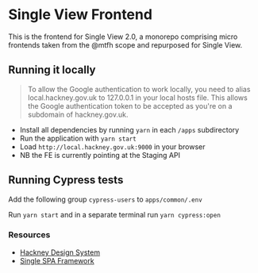 # Single View Frontend

This is the frontend for Single View 2.0, a monorepo comprising micro
frontends taken from the @mtfh scope and repurposed for Single View.

## Running it locally

> To allow the Google authentication to work locally, you need to alias local.hackney.gov.uk to 127.0.0.1 in your local hosts file. This allows the Google authentication token to be accepted as you're on a subdomain of hackney.gov.uk.

- Install all dependencies by running `yarn` in each `/apps` subdirectory
- Run the application with `yarn start`
- Load `http://local.hackney.gov.uk:9000` in your browser
- NB the FE is currently pointing at the Staging API

## Running Cypress tests

Add the following group `cypress-users` to `apps/common/.env`

Run `yarn start` and in a separate terminal run `yarn cypress:open`

### Resources

- [Hackney Design System](https://design-system.hackney.gov.uk/developing/installing-from-npm/)
- [Single SPA Framework](https://single-spa.js.org/docs/getting-started-overview)
